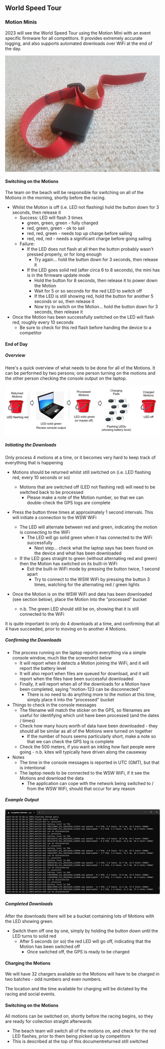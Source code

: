 ## World Speed Tour

### Motion Minis

2023 will see the World Speed Tour using the Motion Mini with an event specific firmware for all competitors. It provides extremely accurate logging, and also supports automated downloads over WiFi at the end of the day.

![img](img/mini.jpg)



#### Switching on the Motions

The team on the beach will be responsible for switching on all of the Motions in the morning, shortly before the racing.

- Whilst the Motion is off (i.e. LED not flashing) hold the button down for 3 seconds, then release it
  - Success: LED will flash 3 times
    - green, green, green - fully charged
    - red, green, green - ok to sail
    - red, red, green - needs top up charge before sailing
    - red, red, red - needs a significant charge before going sailing
  - Failure:
    - If the LED does not flash at all then the button probably wasn't pressed properly, or for long enough
      - Try again... hold the button down for 3 seconds, then release it
    - If the LED goes solid red (after circa 6 to 8 seconds), the mini has is in the firmware update mode
      - Hold the button for 8 seconds, then release it to power down the Motion
      - Wait for 5 or so seconds for the red LED to switch off
      - If the LED is still showing red, hold the button for another 5 seconds or so, then release it
      - Now try to switch on the Motion... hold the button down for 3 seconds, then release it
- Once the Motion has been successfully switched on the LED will flash red, roughly every 10 seconds
  - Be sure to check for this red flash before handing the device to a competitor



#### End of Day

##### Overview

Here's a quick overview of what needs to be done for all of the Motions. It can be performed by two persons; one person turning on the motions and the other person checking the console output on the laptop.

![img](img/process.png)

##### Initiating the Downloads

Only process 4 motions at a time, or it becomes very hard to keep track of everything that is happening

- Motions should be returned whilst still switched on (i.e. LED flashing red, every 10 seconds or so)
  - Motions that are switched off (LED not flashing red) will need to be switched back to be processed
    - Please make a note of the Motion number, so that we can double-check the GPS logs are complete

- Press the button three times at approximately 1 second intervals. This will initiate a connection to the WSW WiFi
  - The LED will alternate between red and green, indicating the motion is connecting to the WiFi
    - The LED will go solid green when it has connected to the WiFi successfully
      - Next step... check what the laptop says has been found on the device and what has been downloaded
  - If the LED goes straight to green (without alternating red and green) then the Motion has switched on its built-in WiFi
    - Exit the built-in WiFi mode by pressing the button twice, 1 second apart
      - Try to connect to the WSW WiFi by pressing the button 3 times, watching for the alternating red / green lights
- Once the Motion is on the WSW WiFi and data has been downloaded (see section below), place the Motion into the "processed" bucket
  - n.b. The green LED should still be on, showing that it is still connected to the WiFi

It is quite important to only do 4 downloads at a time, and confirming that all 4 have succeeded, prior to moving on to another 4 Motions.



##### Confirming the Downloads

- The process running on the laptop reports everything via a simple console window, much like the screenshot below
  - It will report when it detects a Motion joining the WiFi, and it will report the battery level
  - It will also report when files are queued for download, and it will report when the files have been successful downloaded
  - Finally, it will report when all of the downloads for a Motion have been completed, saying "motion-123 can be disconnected"
    - There is no need to do anything more to the motion at this time, simply place it into the "processed" bucket
- Things to check in the console messages
  - The filename will match the sticker on the GPS, so filenames are useful for identifying which unit have been processed (and the dates / times)
  - Check how many hours worth of data have been downloaded - they should all be similar as all of the Motions were turned on together
    - If the number of hours seems particularly short, make a note so that we can check the GPS log is complete
  - Check the 500 meters, if you want an inkling how fast people were going - n.b. kites will typically have driven along the causeway
- Notes
  - The time in the console messages is reported in UTC (GMT), but that is intentional
  - The laptop needs to be connected to the WSW WiFi, if it see the Motions and download the data
    - The application can cope with the network being switched to / from the WSW WiFi, should that occur for any reason



##### Example Output

![img](img/console.png)



##### Completed Downloads

After the downloads there will be a bucket containing lots of Motions with the LED showing green.

- Switch them off one by one, simply by holding the button down until the LED turns to solid red
  - After 5 seconds (or so) the red LED will go off, indicating that the Motion has been switched off
    - Once switched off, the GPS is ready to be charged



#### Charging the Motions

We will have 32 chargers available so the Motions will have to be charged in two batches - odd numbers and even numbers.

The location and the time available for charging will be dictated by the racing and social events.



#### Switching on the Motions

All motions can be switched on, shortly before the racing begins, so they are ready for collection straight afterwards

  - The beach team will switch all of the motions on, and check for the red LED flashes, prior to them being picked up by competitors
  - This is described at the top of this documentreturned still switched